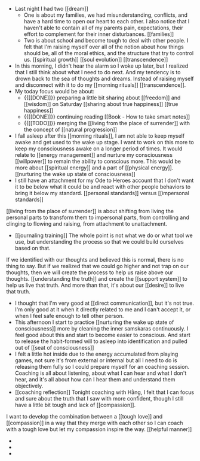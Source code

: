 - Last night I had two [[dream]]
    - One is about my families, we had misunderstanding, conflicts, and have a hard time to open our heart to each other. I also notice that I haven't able to contain all of my parents pain, expectations, their effort to complement for their inner disturbances. [[families]]
    - Two is about school and become tough to deal with other people. I felt that I'm raising myself over all of the notion about how things should be, all of the moral ethics, and the structure that try to control us. [[spiritual growth]] [[soul evolution]] [[transcendence]]
- In this morning, I didn't hear the alarm so I woke up later, but I realized that I still think about what I need to do next. And my tendency is to drown back to the sea of thoughts and dreams. Instead of raising myself and disconnect with it to do my [[morning rituals]] [[transcendence]].
- My today focus would be about:
    - {{[[DONE]]}} preparing a little bit sharing about [[freedom]] and [[wisdom]] on Saturday [[sharing about true happiness]] [[true happiness]]
    - {{[[DONE]]}} continuing reading [[Book - How to take smart notes]]
    - {{[[TODO]]}} merging the [[living from the place of surrender]] with the concept of [[natural progression]]
- I fall asleep after this [[morning rituals]], I am not able to keep myself awake and get used to the wake up stage. I want to work on this more to keep my consciousness awake on a longer period of times. It would relate to [[energy management]] and nurture my consciousness [[willpower]] to remain the ability to conscious more. This would be more about [[spiritual energy]] and a part of [[physical energy]]. [[nurturing the wake up state of consciousness]]
- I still have an attachment for my Ode to Heroes account that I don't want it to be below what it could be and react with other people behaviors to bring it below my standard. [[personal standards]] versus [[impersonal standards]]

[[living from the place of surrender]] is about shifting from living the personal parts to transform them to impersonal parts, from controlling and clinging to flowing and raising, from attachment to unattachment.
- [[journaling training]] The whole point is not what we do or what tool we use, but understanding the process so that we could build ourselves based on that. 

If we identified with our thoughts and believed this is normal, there is no thing to say. But if we realized that we could go higher and not trap on our thoughts, then we will create the process to help us raise above our thoughts. [[understanding the truth]] and create the [[support system]] to help us live that truth. And more than that, it's about our [[desire]] to live that truth.
- I thought that I'm very good at [[direct communication]], but it's not true. I'm only good at it when it directly related to me and I can't accept it, or when I feel safe enough to tell other person. 
- This afternoon I start to practice [[nurturing the wake up state of consciousness]] more by cleaning the inner samskaras continuously. I feel good about this and start to become easier to conscious. And start to release the habit-formed will to asleep into identification and pulled out of [[seat of consciousness]]
- I felt a little hot inside due to the energy accumulated from playing games, not sure it's from external or internal but all I need to do is releasing them fully so I could prepare myself for an coaching session. Coaching is all about listening, about what I can hear and what I don't hear, and it's all about how can I hear them and understand them objectively. 
- [[coaching reflection]] Tonight coaching with Hằng, I felt that I can focus and sure about the truth that I saw with more confident, though I still have a little bit tough and lack of [[compassion]]. 

I want to develop the combination between a [[tough love]] and [[compassion]] in a way that they merge with each other so I can coach with a tough love but let my compassion inspire the way. [[helpful manner]]

- 
- 
- 
